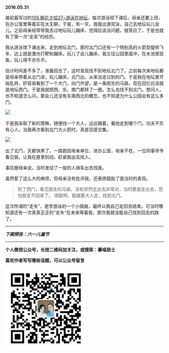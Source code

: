 **2016.05.31**

接前篇写过的[109.朝花夕拾27~游泳在地坛](http://mp.weixin.qq.com/s?__biz=MzA4NzEzMjMzNw==&mid=503628560&idx=1&sn=04a788541e840431498d52f916cd8022#rd)，每次游泳班下课后，母亲还要上班，在办公室里等着实在太无聊。于是，有一天，我提出游完泳，自己去地坛玩儿会儿。之前母亲经常带我去过地坛玩儿蹦床，觉得应该没问题，就答应了，于是也就有了第一次“走丢”的经历。

我从游泳馆下课出来，走到地坛北门，那时北门口还有一个特别高的火箭型旋转飞车，边上就是激光打靶和蹦床。玩儿了会儿蹦床，我又往公园里面冲，在水池里捉鱼，玩儿得不亦乐乎。

估计时间差不多了，准备回去了，这时发现找不到地坛北门了。之前每次来地坛都是母亲带着从北门进，玩儿蹦床，北门出，从来没走过别的门。于是我在地坛里开始乱转，好容易看到了一个大门，向门外望，是一条陌生的马路，现在回忆应该就是地坛西门。于是我就把西、东、南门都转了一圈，怎么也找不到北门，想问人，也不知道怎么问，那会儿还没有东南西北的概念，也不知道为什么公园会有这么多门。

![](http://upload-images.jianshu.io/upload_images/51001-5ba0ec26e0be1963.jpg?imageMogr2/auto-orient/strip%7CimageView2/2/w/1240)

于是我采取了新的策略，随便找一个大人，远远跟着，看他走到哪个门。功夫不负有心人，当我再次看到北门大火箭时，真是百感交集。

![](http://upload-images.jianshu.io/upload_images/51001-81b3108aed293bf8.jpg?imageMogr2/auto-orient/strip%7CimageView2/2/w/1240)

出了北门，天都快黑了，一路跑回母亲单位，进办公室，母亲不在，一位同事爷爷看见我，让我在屋里别动，赶紧跑出去找人。

事后据母亲说，当时发动了一层的人骑车出去找我。

虽然惹了这么大的麻烦，但母亲没有批评我，还表扬鼓励了我当时的表现。

>到了西门，看见陌生的马路，没有贸然走出去非常对，当时要是走出去，恐怕就走不回来了。
>很聪明，能跟着大人走，找到北门。

这次所谓的“走失”，是学游泳的一个小插曲，最终以我自己走回去结束。可当时哪知道还有一次真真正正的“走失”在未来等着我，那次我就没能自己找到回去的路了。




***

***下期预告：六一儿童节***

***


**个人微信公众号，长按二维码加关注，或搜索：摹喵居士**

**喜欢作者写写哪些话题，可以公众号留言**

![](https://github.com/jiluofu/jiluofu.github.com/raw/master/momiaojushi/static/qrcode.jpg)